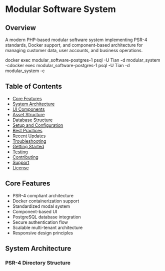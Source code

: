 # Modular Software System

## Overview
A modern PHP-based modular software system implementing PSR-4 standards, Docker support, and component-based architecture for managing customer data, user accounts, and business operations.


docker exec modular_software-postgres-1 psql -U Tian -d modular_system -cdocker exec modular_software-postgres-1 psql -U Tian -d modular_system -c

## Table of Contents
- [Core Features](#core-features)
- [System Architecture](#system-architecture)
- [UI Components](#ui-components)
- [Asset Structure](#asset-structure)
- [Database Structure](#database-structure)
- [Setup and Configuration](#setup-and-configuration)
- [Best Practices](#best-practices)
- [Recent Updates](#recent-updates)
- [Troubleshooting](#troubleshooting)
- [Getting Started](#getting-started)
- [Testing](#testing)
- [Contributing](#contributing)
- [Support](#support)
- [License](#license)

## Core Features
- PSR-4 compliant architecture
- Docker containerization support
- Standardized modal system
- Component-based UI
- PostgreSQL database integration
- Secure authentication flow
- Scalable multi-tenant architecture
- Responsive design principles

## System Architecture

### PSR-4 Directory Structure 